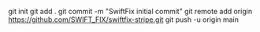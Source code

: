 git init
git add .
git commit -m "SwiftFix initial commit"
git remote add origin https://github.com/SWIFT_FIX/swiftfix-stripe.git
git push -u origin main
